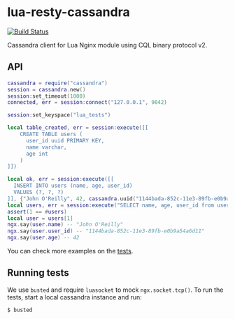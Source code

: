 lua-resty-cassandra
===================

[![Build Status](https://travis-ci.org/jbochi/lua-resty-cassandra.svg?branch=master)](https://travis-ci.org/jbochi/lua-resty-cassandra)

Cassandra client for Lua Nginx module using CQL binary protocol v2.

API
---
```lua
cassandra = require("cassandra")
session = cassandra.new()
session:set_timeout(1000)
connected, err = session:connect("127.0.0.1", 9042)

session:set_keyspace("lua_tests")

local table_created, err = session:execute([[
    CREATE TABLE users (
      user_id uuid PRIMARY KEY,
      name varchar,
      age int
    )
]])

local ok, err = session:execute([[
  INSERT INTO users (name, age, user_id)
  VALUES (?, ?, ?)
]], {"John O'Reilly", 42, cassandra.uuid("1144bada-852c-11e3-89fb-e0b9a54a6d11")})
local users, err = session:execute("SELECT name, age, user_id from users")
assert(1 == #users)
local user = users[1]
ngx.say(user.name) -- "John O'Reilly"
ngx.say(user.user_id) -- "1144bada-852c-11e3-89fb-e0b9a54a6d11"
ngx.say(user.age) -- 42
```

You can check more examples on the [tests](https://github.com/jbochi/lua-resty-cassandra/blob/master/spec/functional_spec.lua).

Running tests
-------------

We use `busted` and require `luasocket` to mock `ngx.socket.tcp()`. To run the tests, start a local cassandra instance and run:

    $ busted
